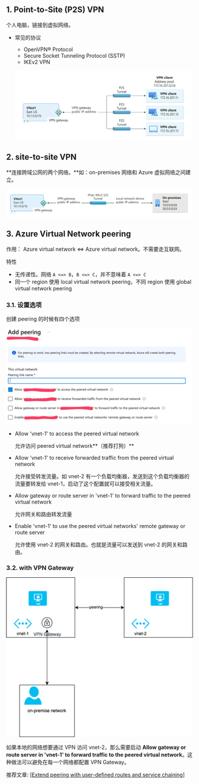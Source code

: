 ## 1. Point-to-Site (P2S) VPN

个人电脑，链接到虚拟网络。

- 常见的协议

  - OpenVPN® Protocol
  - Secure Socket Tunneling Protocol (SSTP)
  - IKEv2 VPN

  ![Configure P2S server configuration - certificate authentication: Azure  portal - Azure VPN Gateway | Microsoft Learn](https://raw.githubusercontent.com/caliburn1994/caliburn1994.github.io/dev/images/20240509163550.png)

## 2. site-to-site VPN

**连接跨域公网的两个网络。**如：on-premises 网络和 Azure 虚拟网络之间建立。

![Tutorial - Create S2S VPN connection between on-premises network and Azure  virtual network: Azure portal - Azure VPN Gateway | Microsoft Learn](https://raw.githubusercontent.com/caliburn1994/caliburn1994.github.io/dev/images/20240509163356.png)

## 3. Azure Virtual Network peering 

作用： Azure virtual network <=> Azure virtual network。不需要走互联网。

特性

- 无传递性。网络 `A <=> B`，`B <=> C`，并不意味着 `A <=> C`
- 同一个 region 使用 local virtual network peering，不同 region 使用 global virtual network peering

### 3.1. 设置选项

创建 peering 的时候有四个选项

![image-20240427205537262](https://raw.githubusercontent.com/caliburn1994/caliburn1994.github.io/dev/images/20240427205540.png)

- Allow 'vnet-1' to access the peered virtual network

  允许访问 peered virtual network**（推荐打狗）**

- Allow 'vnet-1' to receive forwarded traffic from the peered virtual network

  允许接受转发流量。如 vnet-2 有一个负载均衡器，发送到这个负载均衡器的流量要转发给 vnet-1，启动了这个配置就可以接受相关流量。

- Allow gateway or route server in 'vnet-1' to forward traffic to the peered virtual network

  允许网关和路由转发流量

- Enable 'vnet-1' to use the peered virtual networks' remote gateway or route server

  允许使用 vnet-2 的网关和路由。也就是流量可以发送到 vnet-2 的网关和路由。

### 3.2. with VPN Gateway

![Diagram of Gateway transit.](https://raw.githubusercontent.com/caliburn1994/caliburn1994.github.io/dev/images/Azure-virtual-network-with-VPN-gateway.drawio.png)

如果本地的网络想要通过 VPN 访问 vnet-2，那么需要启动 **Allow gateway or route server in 'vnet-1' to forward traffic to the peered virtual network**。这种做法可以避免在每一个网络都配置 VPN Gateway。

推荐文章: [[Extend peering with user-defined routes and service chaining]](https://learn.microsoft.com/en-us/training/modules/configure-vnet-peering/5-determine-service-chaining-uses)